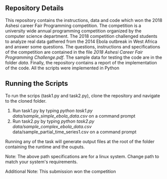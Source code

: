 ## Repository Details
This repository contains the instructions, data and code which won the 2018 Ashesi career Fair Programming competition. The competition is a university wide annual programming competition organized by the computer science department. The 2018 competition challenged students to analyze real data gathered from the 2014 Ebola outbreak in West Africa and answer some questions. The questions, instructions and specifications of the competition are contained in the file _2018 Ashesi Career Fair Programming Challenge.pdf_. The sample data for testing the code are in the folder _data_. Finally, the repository contains a report of the implementation of the code. All the scripts were implemented in Python

## Running the Scripts

To run the scrips (task1.py and task2.py), clone the repository and navigate to the cloned folder. 
1. Run task1.py by typing _python task1.py data/sample\_simple\_ebola\_data.csv_ on a command prompt
2. Run task2.py by typing _python task2.py data/sample\_complex\_ebola\_data.csv_ data/sample_partial\_time\_series1.csv on a command prompt

Running any of the task will generate output files at the root of the folder containing the runtime and the ouputs. 

Note: The above path specifications are for a linux system. Change path to match your system's requirements. 


Additional Note:
This submission won the competition

